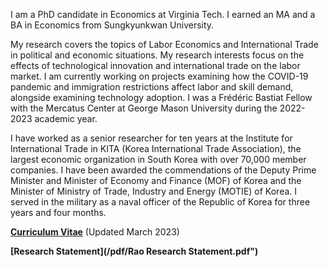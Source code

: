 I am a PhD candidate in Economics at Virginia Tech. I earned an MA and a BA in Economics from Sungkyunkwan University.

My research covers the topics of Labor Economics and International Trade in political and economic situations. My research interests focus on the effects of technological innovation and international trade on the labor market. I am currently working on projects examining how the COVID-19 pandemic and immigration restrictions affect labor and skill demand, alongside examining technology adoption. I was a Frédéric Bastiat Fellow with the Mercatus Center at George Mason University during the 2022-2023 academic year.

I have worked as a senior researcher for ten years at the Institute for International Trade in KITA (Korea International Trade Association), the largest economic organization in South Korea with over 70,000 member companies. I have been awarded the commendations of the Deputy Prime Minister and Minister of Economy and Finance (MOF) of Korea and the Minister of Ministry of Trade, Industry and Energy (MOTIE) of Korea. I served in the military as a naval officer of the Republic of Korea for three years and four months.

__[Curriculum Vitae](/pdf/Mun_CV.pdf")__ (Updated March 2023)

__[Research Statement](/pdf/Rao Research Statement.pdf")__ 
